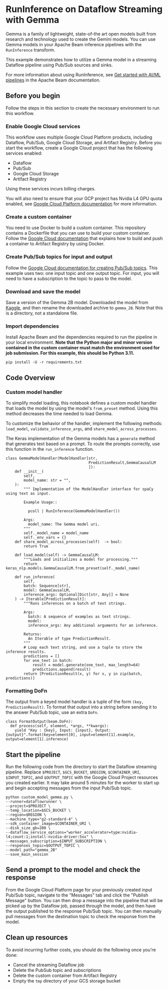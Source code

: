 # RunInference on Dataflow Streaming with Gemma

Gemma is a family of lightweight, state-of-the art open models built from research and technology used to create the Gemini models.
You can use Gemma models in your Apache Beam inference pipelines with the `RunInference` transform.

This example demonstrates how to utilize a Gemma model in a streaming Dataflow pipeline using Pub/Sub sources and sinks.

For more information about using RunInference, see [Get started with AI/ML pipelines](https://beam.apache.org/documentation/ml/overview/) in the Apache Beam documentation.

## Before you begin

Follow the steps in this section to create the necessary environment to run this workflow.

### Enable Google Cloud services

This workflow uses multiple Google Cloud Platform products, including Dataflow, Pub/Sub, Google Cloud Storage, and Artifact Registry. Before you start the workflow, create a Google Cloud project that has the following services enabled:

* Dataflow
* Pub/Sub
* Google Cloud Storage
* Artifact Registry

Using these services incurs billing charges.

You will also need to ensure that your GCP project has Nvidia L4 GPU quota enabled, see [Google Cloud Platform documentation](https://cloud.google.com/compute/resource-usage#gpu_quota) for more information.

### Create a custom container

You need to use Docker to build a custom container. This repository contains a Dockerfile that you can use to build your custom container. Follow the [Google Cloud documentation](https://cloud.google.com/dataflow/docs/guides/build-container-image#build_and_push_the_image) that explains how to build and push a container to Artifact Registry by using Docker.

### Create Pub/Sub topics for input and output

Follow the [Google Cloud documentation for creating Pub/Sub topics](https://cloud.google.com/pubsub/docs/create-topic#pubsub_create_topic-Console). This example uses two: one input topic and one output topic. For input, you will need to have a subscription to the topic to pass to the model. 

### Download and save the model

Save a version of the Gemma 2B model. Downloaded the model from [Kaggle](https://www.kaggle.com/models/keras/gemma/frameworks/keras/variations/gemma_2b_en), and then rename the downloaded archive to `gemma_2B`. Note that this is a directory, not a standalone file. 

### Import dependencies

Install Apache Beam and the dependencies required to run the pipeline in your local environment. **Note that the Python major and minor version contained in the custom container must match the environment used for job submission. For this example, this should be Python 3.11.**

```
pip install -U -r requirements.txt
```

## Code Overview

### Custom model handler

To simplify model loading, this notebook defines a custom model handler that loads the model by using the model's `from_preset` method. Using this method decreases the time needed to load Gemma.

To customize the behavior of the handler, implement the following methods: `load_model`, `validate_inference_args`, and `share_model_across_processes`.

The Keras implementation of the Gemma models has a `generate` method
that generates text based on a prompt. To route the prompts correctly, use this function in the `run_inference` function.

```
class GemmaModelHandler(ModelHandler[str,
                                     PredictionResult,GemmaCausalLM
                                     ]):
    def __init__(
        self,
        model_name: str = "",
    ):
        """ Implementation of the ModelHandler interface for spaCy using text as input.

        Example Usage::

          pcoll | RunInference(GemmaModelHandler())

        Args:
          model_name: The Gemma model uri.
        """
        self._model_name = model_name
        self._env_vars = {}
    def share_model_across_processes(self)  -> bool:
        return True

    def load_model(self) -> GemmaCausalLM:
        """Loads and initializes a model for processing."""
        return keras_nlp.models.GemmaCausalLM.from_preset(self._model_name)

    def run_inference(
        self,
        batch: Sequence[str],
        model: GemmaCausalLM,
        inference_args: Optional[Dict[str, Any]] = None
    ) -> Iterable[PredictionResult]:
        """Runs inferences on a batch of text strings.

        Args:
          batch: A sequence of examples as text strings.
          model:
          inference_args: Any additional arguments for an inference.

        Returns:
          An Iterable of type PredictionResult.
        """
        # Loop each text string, and use a tuple to store the inference results.
        predictions = []
        for one_text in batch:
            result = model.generate(one_text, max_length=64)
            predictions.append(result)
        return [PredictionResult(x, y) for x, y in zip(batch, predictions)]
```

### Formatting DoFn

The output from a keyed model handler is a tuple of the form `(key, PredictionResult)`. To format that output into a string before sending it to the answer Pub/Sub topic, use an extra `DoFn`.

```
class FormatOutput(beam.DoFn):
  def process(self, element, *args, **kwargs):
    yield "Key : {key}, Input: {input}, Output: {output}".format(key=element[0], input=element[1].example, output=element[1].inference)
```

## Start the pipeline
Run the following code from the directory to start the Dataflow streaming pipeline. Replace `$PROJECT`, `$GCS_BUCKET`, `$REGION`, `$CONTAINER_URI`, `$INPUT_TOPIC`, and `$OUTPUT_TOPIC` with the Google Cloud Project resources you created earlier. It may take around 5 minutes for the worker to start up and begin accepting messages from the input Pub/Sub topic. 

```
python custom_model_gemma.py \
--runner=dataflowrunner \
--project=$PROJECT \
--temp_location=$GCS_BUCKET \
--region=$REGION \
--machine_type="g2-standard-4" \
--sdk_container_image=$CONTAINER_URI \ 
--disk_size_gb=200 \
--dataflow_service_options="worker_accelerator=type:nvidia-l4;count:1;install-nvidia-driver:5xx" \
--messages_subscription=$INPUT_SUBSCRIPTION \
--responses_topic=$OUTPUT_TOPIC \
--model_path="gemma_2B"
--save_main_session
```

## Send a prompt to the model and check the response

From the Google Cloud Platform page for your previously created input Pub/Sub topic, navigate to the "Messages" tab and click the "Publish Message" button. You can then drop a message into the pipeline that will be picked up by the Dataflow job, passed through the model, and then have the output published to the response Pub/Sub topic. You can then manually pull messages from the destination topic to check the response from the model.

## Clean up resources

To avoid incurring further costs, you should do the following once you're done:


*   Cancel the streaming Dataflow job
*   Delete the PubSub topic and subscriptions
*   Delete the custom container from Artifact Registry
*   Empty the `tmp` directory of your GCS storage bucket